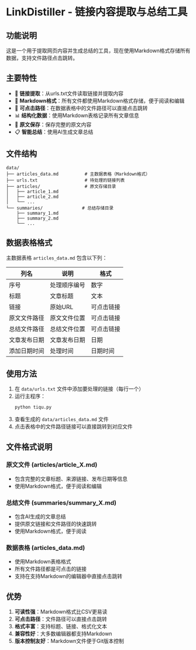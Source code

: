 # LinkDistiller - 链接内容提取与总结工具

## 功能说明

这是一个用于提取网页内容并生成总结的工具，现在使用Markdown格式存储所有数据，支持文件路径点击跳转。

## 主要特性

- 🔗 **链接提取**：从urls.txt文件读取链接并提取内容
- 📝 **Markdown格式**：所有文件都使用Markdown格式存储，便于阅读和编辑
- 🔗 **可点击路径**：在数据表格中的文件路径可以直接点击跳转
- 📊 **结构化数据**：使用Markdown表格记录所有文章信息
- 📄 **原文保存**：保存完整的原文内容
- 📋 **智能总结**：使用AI生成文章总结

## 文件结构

```
data/
├── articles_data.md          # 主数据表格（Markdown格式）
├── urls.txt                  # 待处理的链接列表
├── articles/                 # 原文存储目录
│   ├── article_1.md
│   ├── article_2.md
│   └── ...
└── summaries/               # 总结存储目录
    ├── summary_1.md
    ├── summary_2.md
    └── ...
```

## 数据表格格式

主数据表格 `articles_data.md` 包含以下列：

| 列名 | 说明 | 格式 |
|------|------|------|
| 序号 | 处理顺序编号 | 数字 |
| 标题 | 文章标题 | 文本 |
| 链接 | 原始URL | 可点击链接 |
| 原文文件路径 | 原文文件位置 | 可点击链接 |
| 总结文件路径 | 总结文件位置 | 可点击链接 |
| 文章发布日期 | 文章发布日期 | 日期 |
| 添加日期时间 | 处理时间 | 日期时间 |

## 使用方法

1. 在 `data/urls.txt` 文件中添加要处理的链接（每行一个）
2. 运行主程序：
   ```bash
   python tiqu.py
   ```
3. 查看生成的 `data/articles_data.md` 文件
4. 点击表格中的文件路径链接可以直接跳转到对应文件

## 文件格式说明

### 原文文件 (articles/article_X.md)
- 包含完整的文章标题、来源链接、发布日期等信息
- 使用Markdown格式，便于阅读和编辑

### 总结文件 (summaries/summary_X.md)
- 包含AI生成的文章总结
- 提供原文链接和文件路径的快速跳转
- 使用Markdown格式，便于阅读

### 数据表格 (articles_data.md)
- 使用Markdown表格格式
- 所有文件路径都是可点击的链接
- 支持在支持Markdown的编辑器中直接点击跳转

## 优势

1. **可读性强**：Markdown格式比CSV更易读
2. **可点击路径**：文件路径可以直接点击跳转
3. **格式丰富**：支持标题、链接、格式化文本
4. **兼容性好**：大多数编辑器都支持Markdown
5. **版本控制友好**：Markdown文件便于Git版本控制 